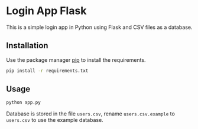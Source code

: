 # Login App Flask

This is a simple login app in Python using Flask and CSV files as a database.

## Installation

Use the package manager [pip](https://pip.pypa.io/en/stable/) to install the requirements.

```bash
pip install -r requirements.txt
```

## Usage

```bash
python app.py
```

Database is stored in the file `users.csv`, rename `users.csv.example` to `users.csv` to use the example database.